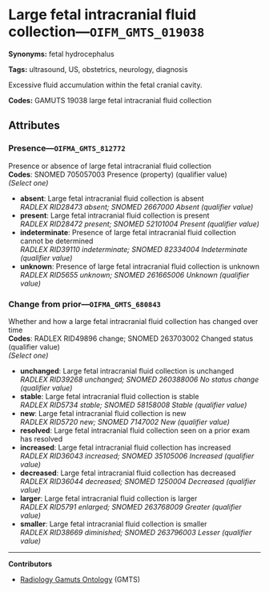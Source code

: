 # Large fetal intracranial fluid collection—`OIFM_GMTS_019038`

**Synonyms:** fetal hydrocephalus

**Tags:** ultrasound, US, obstetrics, neurology, diagnosis

Excessive fluid accumulation within the fetal cranial cavity.

**Codes:** GAMUTS 19038 large fetal intracranial fluid collection

## Attributes

### Presence—`OIFMA_GMTS_812772`

Presence or absence of large fetal intracranial fluid collection  
**Codes**: SNOMED 705057003 Presence (property) (qualifier value)  
*(Select one)*

- **absent**: Large fetal intracranial fluid collection is absent  
_RADLEX RID28473 absent; SNOMED 2667000 Absent (qualifier value)_
- **present**: Large fetal intracranial fluid collection is present  
_RADLEX RID28472 present; SNOMED 52101004 Present (qualifier value)_
- **indeterminate**: Presence of large fetal intracranial fluid collection cannot be determined  
_RADLEX RID39110 indeterminate; SNOMED 82334004 Indeterminate (qualifier value)_
- **unknown**: Presence of large fetal intracranial fluid collection is unknown  
_RADLEX RID5655 unknown; SNOMED 261665006 Unknown (qualifier value)_

### Change from prior—`OIFMA_GMTS_680843`

Whether and how a large fetal intracranial fluid collection has changed over time  
**Codes**: RADLEX RID49896 change; SNOMED 263703002 Changed status (qualifier value)  
*(Select one)*

- **unchanged**: Large fetal intracranial fluid collection is unchanged  
_RADLEX RID39268 unchanged; SNOMED 260388006 No status change (qualifier value)_
- **stable**: Large fetal intracranial fluid collection is stable  
_RADLEX RID5734 stable; SNOMED 58158008 Stable (qualifier value)_
- **new**: Large fetal intracranial fluid collection is new  
_RADLEX RID5720 new; SNOMED 7147002 New (qualifier value)_
- **resolved**: Large fetal intracranial fluid collection seen on a prior exam has resolved  
- **increased**: Large fetal intracranial fluid collection has increased  
_RADLEX RID36043 increased; SNOMED 35105006 Increased (qualifier value)_
- **decreased**: Large fetal intracranial fluid collection has decreased  
_RADLEX RID36044 decreased; SNOMED 1250004 Decreased (qualifier value)_
- **larger**: Large fetal intracranial fluid collection is larger  
_RADLEX RID5791 enlarged; SNOMED 263768009 Greater (qualifier value)_
- **smaller**: Large fetal intracranial fluid collection is smaller  
_RADLEX RID38669 diminished; SNOMED 263796003 Lesser (qualifier value)_

---

**Contributors**

- [Radiology Gamuts Ontology](https://gamuts.net/) (GMTS)